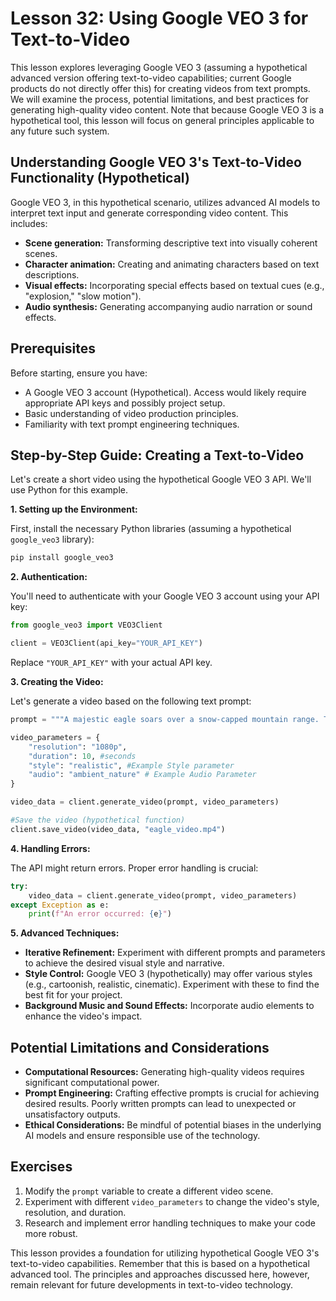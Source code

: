 # Lesson 32: Using Google VEO 3 for Text-to-Video

This lesson explores leveraging Google VEO 3 (assuming a hypothetical advanced version offering text-to-video capabilities; current Google products do not directly offer this) for creating videos from text prompts.  We will examine the process, potential limitations, and best practices for generating high-quality video content.  Note that because Google VEO 3 is a hypothetical tool, this lesson will focus on general principles applicable to any future such system.

##  Understanding Google VEO 3's Text-to-Video Functionality (Hypothetical)

Google VEO 3, in this hypothetical scenario, utilizes advanced AI models to interpret text input and generate corresponding video content.  This includes:

* **Scene generation:** Transforming descriptive text into visually coherent scenes.
* **Character animation:** Creating and animating characters based on text descriptions.
* **Visual effects:** Incorporating special effects based on textual cues (e.g., "explosion," "slow motion").
* **Audio synthesis:** Generating accompanying audio narration or sound effects.


## Prerequisites

Before starting, ensure you have:

* A Google VEO 3 account (Hypothetical).  Access would likely require appropriate API keys and possibly project setup.
* Basic understanding of video production principles.
* Familiarity with text prompt engineering techniques.


## Step-by-Step Guide: Creating a Text-to-Video

Let's create a short video using the hypothetical Google VEO 3 API.  We'll use Python for this example.

**1. Setting up the Environment:**

First, install the necessary Python libraries (assuming a hypothetical `google_veo3` library):

```bash
pip install google_veo3
```

**2. Authentication:**

You'll need to authenticate with your Google VEO 3 account using your API key:

```python
from google_veo3 import VEO3Client

client = VEO3Client(api_key="YOUR_API_KEY")
```

Replace `"YOUR_API_KEY"` with your actual API key.

**3. Creating the Video:**

Let's generate a video based on the following text prompt:

```python
prompt = """A majestic eagle soars over a snow-capped mountain range. The sun sets, casting long shadows.  The eagle cries out. """

video_parameters = {
    "resolution": "1080p",
    "duration": 10, #seconds
    "style": "realistic", #Example Style parameter
    "audio": "ambient_nature" # Example Audio Parameter
}

video_data = client.generate_video(prompt, video_parameters)

#Save the video (hypothetical function)
client.save_video(video_data, "eagle_video.mp4")
```

**4. Handling Errors:**

The API might return errors.  Proper error handling is crucial:

```python
try:
    video_data = client.generate_video(prompt, video_parameters)
except Exception as e:
    print(f"An error occurred: {e}")
```

**5. Advanced Techniques:**

* **Iterative Refinement:** Experiment with different prompts and parameters to achieve the desired visual style and narrative.
* **Style Control:** Google VEO 3 (hypothetically) may offer various styles (e.g., cartoonish, realistic, cinematic).  Experiment with these to find the best fit for your project.
* **Background Music and Sound Effects:** Incorporate audio elements to enhance the video's impact.

## Potential Limitations and Considerations

* **Computational Resources:** Generating high-quality videos requires significant computational power.
* **Prompt Engineering:**  Crafting effective prompts is crucial for achieving desired results.  Poorly written prompts can lead to unexpected or unsatisfactory outputs.
* **Ethical Considerations:**  Be mindful of potential biases in the underlying AI models and ensure responsible use of the technology.


##  Exercises

1.  Modify the `prompt` variable to create a different video scene.
2.  Experiment with different `video_parameters` to change the video's style, resolution, and duration.
3.  Research and implement error handling techniques to make your code more robust.


This lesson provides a foundation for utilizing hypothetical Google VEO 3's text-to-video capabilities. Remember that this is based on a hypothetical advanced tool. The principles and approaches discussed here, however, remain relevant for future developments in text-to-video technology.
